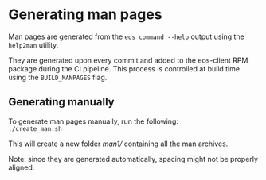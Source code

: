 Generating man pages
====================

Man pages are generated from the `eos command --help` output
using the `help2man` utility.  

They are generated upon every commit and added to the eos-client RPM package during the CI pipeline.
This process is controlled at build time using the `BUILD_MANPAGES` flag.


Generating manually
-------------------

To generate man pages manually, run the following:  
`./create_man.sh`

This will create a new folder _man1/_ containing all the man archives.

Note: since they are generated automatically, spacing might not be properly aligned.
